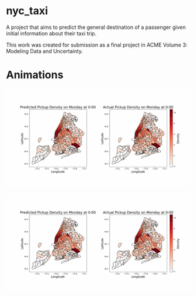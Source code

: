 # nyc_taxi
A project that aims to predict the general destination of a passenger given initial information about their taxi trip.  

This work was created for submission as a final project in ACME Volume 3: Modeling Data and Uncertainty.  

# Animations

![Animation on all monday data](visualization/monday_pickup_density.gif)


![Animation on only monday test data](visualization/monday_pickup_density.gif)

